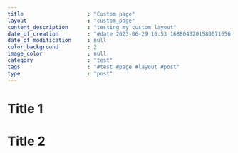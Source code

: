 ```yaml
---
title                    : "Custom page"
layout                   : "custom_page"
content_description      : "testing my custom layout"
date_of_creation         : "#date 2023-06-29 16:53 1688043201580071656 GMT"
date_of_modification     : null
color_background         : 2
image_color              : null
category                 : "test"
tags                     : "#test #page #layout #post" 
type                     : "post"
---
```



# Title 1

# Title 2
